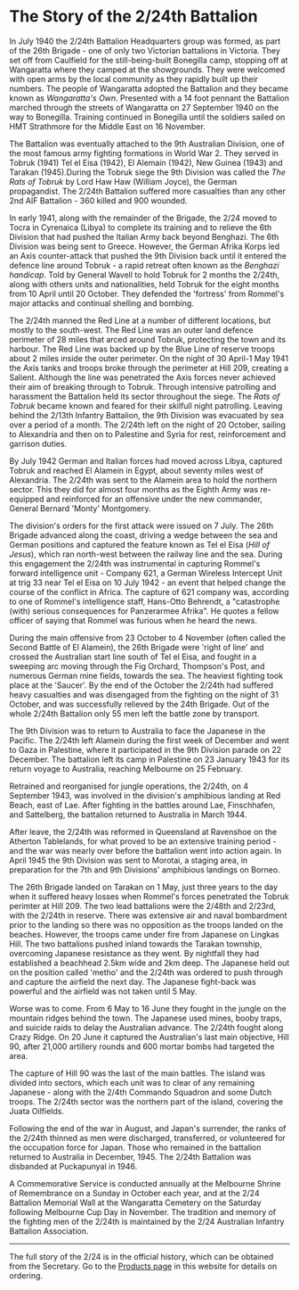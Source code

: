 # The Story of the 2/24th Battalion

In July 1940 the 2/24th Battalion Headquarters group was formed, as part of the 26th Brigade - one of only two Victorian battalions in Victoria. They set off from Caulfield for the still-being-built Bonegilla camp, stopping off at Wangaratta where they camped at the showgrounds. They were welcomed with open arms by the local community as they rapidly built up their numbers. The people of Wangaratta adopted the Battalion and they became known as *Wangaratta's Own*. Presented with a 14 foot pennant the Battalion marched through the streets of Wangaratta on 27 September 1940 on the way to Bonegilla. Training continued in Bonegilla until the soldiers sailed on HMT Strathmore for the Middle East on 16 November.

The Battalion was eventually attached to the 9th Australian Division, one of the most famous army fighting formations in World War 2. They served in Tobruk (1941) Tel el Eisa (1942), El Alemain (1942), New Guinea (1943) and Tarakan (1945).During the Tobruk siege the 9th Division was called the *The Rats of Tobruk* by Lord Haw Haw (William Joyce), the German propagandist. The 2/24th Battalion suffered more casualties than any other 2nd AIF Battalion - 360 killed and 900 wounded.

In early 1941, along with the remainder of the Brigade, the 2/24 moved to Tocra in Cyrenaica (Libya) to complete its training and to relieve the 6th Division that had pushed the Italian Army back beyond Benghazi. The 6th Division was being sent to Greece. However, the German Afrika Korps led an Axis counter-attack that pushed the 9th Division back until it entered the defence line around Tobruk - a rapid retreat often known as the *Benghazi handicap*. Told by General Wavell to hold Tobruk for 2 months the 2/24th, along with others units and nationalities, held Tobruk for the eight months from 10 April until 20 October. They defended the 'fortress' from Rommel's major attacks and continual shelling and bombing.

The 2/24th manned the Red Line at a number of different locations, but mostly to the south-west. The Red Line was an outer land defence perimeter of 28 miles that arced around Tobruk, protecting the town and its harbour. The Red Line was backed up by the Blue Line of reserve troops about 2 miles inside the outer perimeter. On the night of 30 April-1 May 1941 the Axis tanks and troops broke through the perimeter at Hill 209, creating a Salient. Although the line was penetrated the Axis forces never achieved their aim of breaking through to Tobruk. Through intensive patrolling and harassment the Battalion held its sector throughout the siege. The *Rats of Tobruk* became known and feared for their skilfull night patrolling. Leaving behind the 2/13th Infantry Battalion, the 9th Division was evacuated by sea over a period of a month. The 2/24th left on the night of 20 October, sailing to Alexandria and then on to Palestine and Syria for rest, reinforcement and garrison duties.

By July 1942 German and Italian forces had moved across Libya, captured Tobruk and reached El Alamein in Egypt, about seventy miles west of Alexandria. The 2/24th was sent to the Alamein area to hold the northern sector. This they did for almost four months as the Eighth Army was re-equipped and reinforced for an offensive under the new commander, General Bernard 'Monty' Montgomery.

The division's orders for the first attack were issued on 7 July. The 26th Brigade advanced along the coast, driving a wedge between the sea and German positions and captured the feature known as Tel el Eisa (*Hill of Jesus*), which ran north-west between the railway line and the sea. During this engagement the 2/24th was instrumental in capturing Rommel's forward intelligence unit - Company 621, a German Wireless Intercept Unit at trig 33 near Tel el Eisa on 10 July 1942 - an event that helped change the course of the conflict in Africa. The capture of 621 company was, according to one of Rommel's intelligence staff, Hans-Otto Behrendt, a "catastrophe (with) serious consequences for Panzerarmee Afrika". He quotes a fellow officer of saying that Rommel was furious when he heard the news.

During the main offensive from 23 October to 4 November (often called the Second Battle of El Alamein), the 26th Brigade were 'right of line' and crossed the Australian start line south of Tel el Eisa, and fought in a sweeping arc moving through the Fig Orchard, Thompson's Post, and numerous German mine fields, towards the sea. The heaviest fighting took place at the 'Saucer'. By the end of the October the 2/24th had suffered heavy casualties and was disengaged from the fighting on the night of 31 October, and was successfully relieved by the 24th Brigade. Out of the whole 2/24th Battalion only 55 men left the battle zone by transport.

The 9th Division was to return to Australia to face the Japanese in the Pacific. The 2/24th left Alamein during the first week of December and went to Gaza in Palestine, where it participated in the 9th Division parade on 22 December. The battalion left its camp in Palestine on 23 January 1943 for its return voyage to Australia, reaching Melbourne on 25 February.

Retrained and reorganised for jungle operations, the 2/24th, on 4 September 1943, was involved in the division's amphibious landing at Red Beach, east of Lae. After fighting in the battles around Lae, Finschhafen, and Sattelberg, the battalion returned to Australia in March 1944.

After leave, the 2/24th was reformed in Queensland at Ravenshoe on the Atherton Tablelands, for what proved to be an extensive training period - and the war was nearly over before the battalion went into action again.
In April 1945 the 9th Division was sent to Morotai, a staging area, in preparation for the 7th and 9th Divisions' amphibious landings on Borneo.

The 26th Brigade landed on Tarakan on 1 May, just three years to the day when it suffered heavy losses when Rommel's forces penetrated the Tobruk perimter at Hill 209. The two lead battalions were the 2/48th and 2/23rd, with the 2/24th in reserve. There was extensive air and naval bombardment prior to the landing so there was no opposition as the troops landed on the beaches. However, the troops came under fire from Japanese on Lingkas Hill. The two battalions pushed inland towards the Tarakan township, overcoming Japanese resistance as they went. By nightfall they had established a beachhead 2.5km wide and 2km deep. The Japanese held out on the position called 'metho' and the 2/24th was ordered to push through and capture the airfield the next day. The Japanese fight-back was powerful and the airfield was not taken until 5 May.

Worse was to come. From 6 May to 16 June they fought in the jungle on the mountain ridges behind the town. The Japanese used mines, booby traps, and suicide raids to delay the Australian advance. The 2/24th fought along Crazy Ridge. On 20 June it captured the Australian's last main objective, Hill 90, after 21,000 artillery rounds and 600 mortar bombs had targeted the area.

The capture of Hill 90 was the last of the main battles. The island was divided into sectors, which each unit was to clear of any remaining Japanese - along with the 2/4th Commando Squadron and some Dutch troops. The 2/24th sector was the northern part of the island, covering the Juata Oilfields.

Following the end of the war in August, and Japan's surrender, the ranks of the 2/24th thinned as men were discharged, transferred, or volunteered for the occupation force for Japan. Those who remained in the battalion returned to Australia in December, 1945. The 2/24th Battalion was disbanded at Puckapunyal in 1946.

A Commemorative Service is conducted annually at the Melbourne Shrine of Remembrance on a Sunday in October each year, and at the 2/24 Battalion Memorial Wall at the Wangaratta Cemetery on the Saturday following Melbourne Cup Day in November. The tradition and memory of the fighting men of the 2/24th is maintained by the 2/24 Australian Infantry Battalion Association.

---

The full story of the 2/24 is in the official history, which can be obtained from the Secretary. Go to the [Products page](products.html) in this website for details on ordering.
